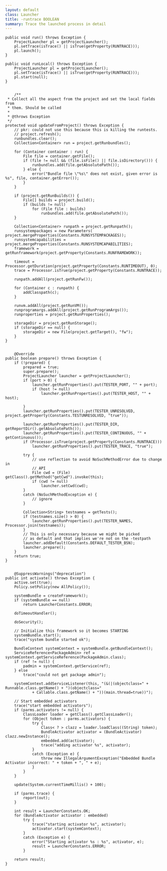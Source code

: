 ```yaml
---
layout: default
class: Launcher
title: -runtrace BOOLEAN 
summary: Trace the launched process in detail
---
```


	public void run() throws Exception {
		ProjectLauncher pl = getProjectLauncher();
		pl.setTrace(isTrace() || isTrue(getProperty(RUNTRACE)));
		pl.launch();
	}

	public void runLocal() throws Exception {
		ProjectLauncher pl = getProjectLauncher();
		pl.setTrace(isTrace() || isTrue(getProperty(RUNTRACE)));
		pl.start(null);
	}

	
		/**
	 * Collect all the aspect from the project and set the local fields from
	 * them. Should be called
	 * 
	 * @throws Exception
	 */
	protected void updateFromProject() throws Exception {
		// pkr: could not use this because this is killing the runtests.
		// project.refresh();
		runbundles.clear();
		Collection<Container> run = project.getRunbundles();

		for (Container container : run) {
			File file = container.getFile();
			if (file != null && (file.isFile() || file.isDirectory())) {
				runbundles.add(file.getAbsolutePath());
			} else {
				error("Bundle file \"%s\" does not exist, given error is %s", file, container.getError());
			}
		}

		if (project.getRunBuilds()) {
			File[] builds = project.build();
			if (builds != null)
				for (File file : builds)
					runbundles.add(file.getAbsolutePath());
		}

		Collection<Container> runpath = project.getRunpath();
		runsystempackages = new Parameters( project.mergeProperties(Constants.RUNSYSTEMPACKAGES));
		runsystemcapabilities = project.mergeProperties(Constants.RUNSYSTEMCAPABILITIES);
		framework = getRunframework(project.getProperty(Constants.RUNFRAMEWORK));

		timeout = Processor.getDuration(project.getProperty(Constants.RUNTIMEOUT), 0);
		trace = Processor.isTrue(project.getProperty(Constants.RUNTRACE));

		runpath.addAll(project.getRunFw());

		for (Container c : runpath) {
			addClasspath(c);
		}

		runvm.addAll(project.getRunVM());
		runprogramargs.addAll(project.getRunProgramArgs());
		runproperties = project.getRunProperties();

		storageDir = project.getRunStorage();
		if (storageDir == null) {
			storageDir = new File(project.getTarget(), "fw");
		}
	}
	
	
		@Override
	public boolean prepare() throws Exception {
		if (!prepared) {
			prepared = true;
			super.prepare();
			ProjectLauncher launcher = getProjectLauncher();
			if (port > 0) {
				launcher.getRunProperties().put(TESTER_PORT, "" + port);
				if (host != null)
					launcher.getRunProperties().put(TESTER_HOST, "" + host);

			}
			launcher.getRunProperties().put(TESTER_UNRESOLVED, project.getProperty(Constants.TESTUNRESOLVED, "true"));

			launcher.getRunProperties().put(TESTER_DIR, getReportDir().getAbsolutePath());
			launcher.getRunProperties().put(TESTER_CONTINUOUS, "" + getContinuous());
			if (Processor.isTrue(project.getProperty(Constants.RUNTRACE)))
				launcher.getRunProperties().put(TESTER_TRACE, "true");

			try {
				// use reflection to avoid NoSuchMethodError due to change in
				// API
				File cwd = (File) getClass().getMethod("getCwd").invoke(this);
				if (cwd != null)
					launcher.setCwd(cwd);
			}
			catch (NoSuchMethodException e) {
				// ignore
			}

			Collection<String> testnames = getTests();
			if (testnames.size() > 0) {
				launcher.getRunProperties().put(TESTER_NAMES, Processor.join(testnames));
			}
			// This is only necessary because we might be picked
			// as default and that implies we're not on the -testpath
			launcher.addDefault(Constants.DEFAULT_TESTER_BSN);
			launcher.prepare();
		}
		return true;
	}
	
	
		@SuppressWarnings("deprecation")
	public int activate() throws Exception {
		active.set(true);
		Policy.setPolicy(new AllPolicy());

		systemBundle = createFramework();
		if (systemBundle == null)
			return LauncherConstants.ERROR;

		doTimeoutHandler();

		doSecurity();

		// Initialize this framework so it becomes STARTING
		systemBundle.start();
		trace("system bundle started ok");

		BundleContext systemContext = systemBundle.getBundleContext();
		ServiceReference<PackageAdmin> ref = systemContext.getServiceReference(PackageAdmin.class);
		if (ref != null) {
			padmin = systemContext.getService(ref);
		} else
			trace("could not get package admin");

		systemContext.addServiceListener(this, "(&(|(objectclass=" + Runnable.class.getName() + ")(objectclass="
				+ Callable.class.getName() + "))(main.thread=true))");

		// Start embedded activators
		trace("start embedded activators");
		if (parms.activators != null) {
			ClassLoader loader = getClass().getClassLoader();
			for (Object token : parms.activators) {
				try {
					Class< ? > clazz = loader.loadClass((String) token);
					BundleActivator activator = (BundleActivator) clazz.newInstance();
					embedded.add(activator);
					trace("adding activator %s", activator);
				}
				catch (Exception e) {
					throw new IllegalArgumentException("Embedded Bundle Activator incorrect: " + token + ", " + e);
				}
			}
		}

		update(System.currentTimeMillis() + 100);

		if (parms.trace) {
			report(out);
		}

		int result = LauncherConstants.OK;
		for (BundleActivator activator : embedded)
			try {
				trace("starting activator %s", activator);
				activator.start(systemContext);
			}
			catch (Exception e) {
				error("Starting activator %s : %s", activator, e);
				result = LauncherConstants.ERROR;
			}

		return result;
	}